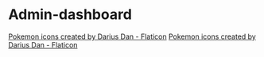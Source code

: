 # Admin-dashboard
<a href="https://www.flaticon.com/free-icons/pokemon" title="pokemon icons">Pokemon icons created by Darius Dan - Flaticon</a>
<a href="https://www.flaticon.com/free-icons/pokemon" title="pokemon icons">Pokemon icons created by Darius Dan - Flaticon</a>